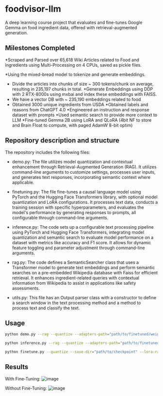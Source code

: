 # foodvisor-llm
A deep learning course project that evaluates and fine-tunes Google Gemma on food ingredient data, offered with retrieval-augmented generation.

## Milestones Completed 
*Scraped and Parsed over 65,618 Wiki Articles related to Food and Ingredients using Multi-Processing on 4 CPUs, saved as pickle files.

*Using the mixed-bread model to tokenize and generate embeddings.
* Divide the articles into chunks of size ~ 300 tokens/chunk on average, resulting in 235,197 chunks in total.
*Generate Embeddings using DDP with 2 RTX-8000s using mxbai and index these embeddings with FAISS.
* We have a vector DB with ~ 235,190 embeddings related to food
* Obtained 3000 unique ingredients from USDA
*Obtained labels and reasons from ChatGPT 4.0
*Engineered an instruction and response dataset with prompts
*Used semantic search to provide more context to LLM
*Fine-tuned Gemma 2B using LoRA and QLoRA (4bit NF to store and Brain Float to compute, with paged AdamW 8-bit optim)

## Repository description and structure 

The repository includes the following files:

* demo.py:
The file utilizes model quantization and contextual enhancement through Retrieval-Augmented Generation (RAG). It utilizes command-line arguments to customize settings, processes user inputs, and generates text responses, incorporating semantic context where applicable.
    
* finetuning.py:
The file fine-tunes a causal language model using PyTorch and the Hugging Face Transformers library, with optional model quantization and LoRA configurations. It processes text data, conducts a training session with specific hyperparameters, and evaluates the model's performance by generating responses to prompts, all configurable through command-line arguments.
    
* inference.py:
The code sets up a configurable text processing pipeline using PyTorch and Hugging Face Transformers, integrating model quantization and semantic search to evaluate model performance on a dataset with metrics like accuracy and F1 score. It allows for dynamic feature toggling and parameter adjustment through command-line arguments.
    
* rag.py:
The code defines a SemanticSearcher class that uses a Transformer model to generate text embeddings and perform semantic searches on a pre-embedded Wikipedia database with Faiss       for efficient retrieval. It enhances ingredient-related queries with contextual information from Wikipedia to assist in applications like safety assessments.
    
* utils.py:
This file has an Output parser class with a constructor to define a search window in the text processing method and a method to process text and classify the text. 


## Usage
```bash
python demo.py --rag --quantize --adapters-path="path/to/finetuned/weights" --batch-size=32 --max-new-tokens=32
```
```bash
python inference.py --rag --quantize --adapters-path="path/to/finetuned/weights" --batch-size=32 --max-new-tokens=32
```
```bash
python finetune.py --quantize --save-dir="path/to/checkpoint" --lora-rank=32 --max-new-tokens=32
```
## Results
With Fine-Tuning:
![image](https://github.com/NeuralFlux/foodvisor-llm/assets/116789851/c11e099a-27e8-49b3-96c1-3b2109707ef1)

Without Fine-Tuning:
![image](https://github.com/NeuralFlux/foodvisor-llm/assets/116789851/52173858-4f14-4a7d-a623-5b364f9300c7)

